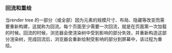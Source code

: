 ### 回流和重绘

当render tree 的一部分（或全部）因为元素的规模尺寸、布局、隐藏等改变而需要重新构建，这就称为回流。每个页面至少需要一次回流，就是在页面第一次加载的时候。回流的时候，浏览器会使渲染树中受到影响的部分失效，并重新构造这部分渲染树，完成回流后，浏览器会重新绘制受影响的部分到屏幕中，该过程为重绘。

